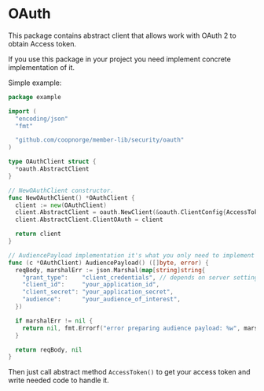 # OAuth

This package contains abstract client that allows work with OAuth 2 to obtain
Access token.

If you use this package in your project you need implement concrete
implementation of it.

Simple example:

```go
package example

import (
  "encoding/json"
  "fmt"

  "github.com/coopnorge/member-lib/security/oauth"
)

type OAuthClient struct {
  *oauth.AbstractClient
}

// NewOAuthClient constructor.
func NewOAuthClient() *OAuthClient {
  client := new(OAuthClient)
  client.AbstractClient = oauth.NewClient(&oauth.ClientConfig{AccessTokenURL: "https://login.mydomain.example/oauth/token"})
  client.AbstractClient.ClientOAuth = client

  return client
}

// AudiencePayload implementation it's what you only need to implement for oauth.AbstractClient.
func (c *OAuthClient) AudiencePayload() ([]byte, error) {
  reqBody, marshalErr := json.Marshal(map[string]string{
    "grant_type":    "client_credentials", // depends on server settings
    "client_id":     "your_application_id",
    "client_secret": "your_application_secret",
    "audience":      "your_audience_of_interest",
  })

  if marshalErr != nil {
    return nil, fmt.Errorf("error preparing audience payload: %w", marshalErr)
  }

  return reqBody, nil
}

```

Then just call abstract method `AccessToken()` to get your access token and
write needed code to handle it. 
